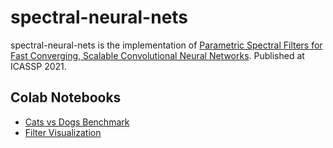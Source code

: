 # spectral-neural-nets
spectral-neural-nets is the implementation of [Parametric Spectral Filters for Fast Converging, Scalable Convolutional Neural Networks](https://lukewood.dev/pdf/spectral-conv.pdf).  Published at ICASSP 2021.

## Colab Notebooks
- [Cats vs Dogs Benchmark](https://colab.research.google.com/github/lukewood/spectral-neural-nets/blob/master/notebooks/Cats-vs-Dogs-Benchmark.ipynb)
- [Filter Visualization](https://colab.research.google.com/github/lukewood/spectral-neural-nets/blob/master/notebooks/Filter-Visualizations.ipynb)
